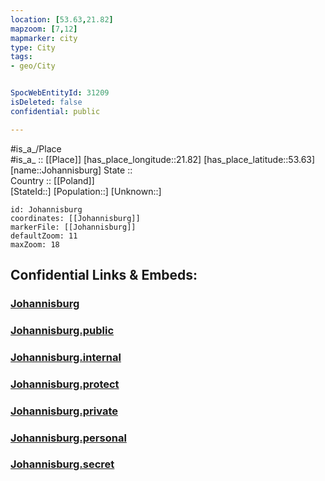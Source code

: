 ```yaml
---
location: [53.63,21.82] 
mapzoom: [7,12] 
mapmarker: city 
type: City
tags:
- geo/City


SpocWebEntityId: 31209
isDeleted: false
confidential: public

---
```

#is_a_/Place  
#is_a_ :: [[Place]] 
[has_place_longitude::21.82] 
[has_place_latitude::53.63] 
[name::Johannisburg] 
State ::  
Country :: [[Poland]]  
[StateId::] 
[Population::] 
[Unknown::] 


```leaflet
id: Johannisburg
coordinates: [[Johannisburg]] 
markerFile: [[Johannisburg]] 
defaultZoom: 11 
maxZoom: 18
```


## Confidential Links & Embeds: 

### [Johannisburg](/_Standards/Earth/Continent/Europe/Europe~East/Poland/Provinces~Poland/Warmian-Masurian/City/Johannisburg.md) 

### [Johannisburg.public](/_public/Earth/Continent/Europe/Europe~East/Poland/Provinces~Poland/Warmian-Masurian/City/Johannisburg.public.md) 

### [Johannisburg.internal](/_internal/Earth/Continent/Europe/Europe~East/Poland/Provinces~Poland/Warmian-Masurian/City/Johannisburg.internal.md) 

### [Johannisburg.protect](/_protect/Earth/Continent/Europe/Europe~East/Poland/Provinces~Poland/Warmian-Masurian/City/Johannisburg.protect.md) 

### [Johannisburg.private](/_private/Earth/Continent/Europe/Europe~East/Poland/Provinces~Poland/Warmian-Masurian/City/Johannisburg.private.md) 

### [Johannisburg.personal](/_personal/Earth/Continent/Europe/Europe~East/Poland/Provinces~Poland/Warmian-Masurian/City/Johannisburg.personal.md) 

### [Johannisburg.secret](/_secret/Earth/Continent/Europe/Europe~East/Poland/Provinces~Poland/Warmian-Masurian/City/Johannisburg.secret.md)

